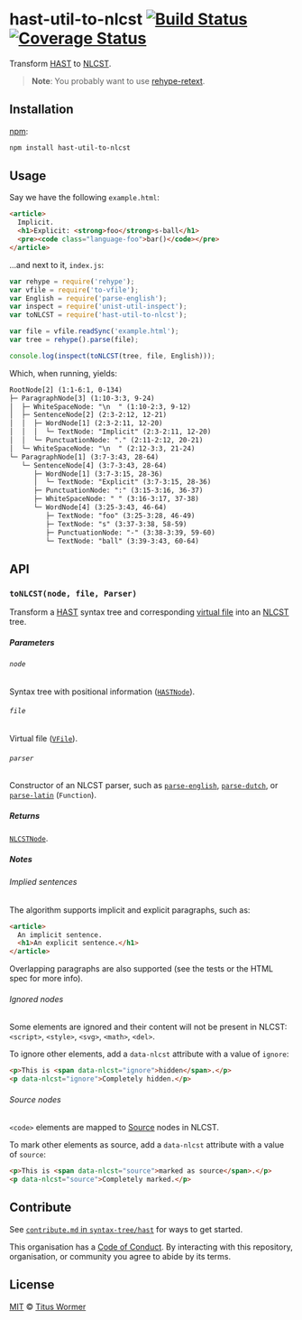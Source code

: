 # hast-util-to-nlcst [![Build Status][travis-badge]][travis] [![Coverage Status][codecov-badge]][codecov]

Transform [HAST][] to [NLCST][].

> **Note**: You probably want to use [rehype-retext][].

## Installation

[npm][]:

```bash
npm install hast-util-to-nlcst
```

## Usage

Say we have the following `example.html`:

```html
<article>
  Implicit.
  <h1>Explicit: <strong>foo</strong>s-ball</h1>
  <pre><code class="language-foo">bar()</code></pre>
</article>
```

...and next to it, `index.js`:

```javascript
var rehype = require('rehype');
var vfile = require('to-vfile');
var English = require('parse-english');
var inspect = require('unist-util-inspect');
var toNLCST = require('hast-util-to-nlcst');

var file = vfile.readSync('example.html');
var tree = rehype().parse(file);

console.log(inspect(toNLCST(tree, file, English)));
```

Which, when running, yields:

```txt
RootNode[2] (1:1-6:1, 0-134)
├─ ParagraphNode[3] (1:10-3:3, 9-24)
│  ├─ WhiteSpaceNode: "\n  " (1:10-2:3, 9-12)
│  ├─ SentenceNode[2] (2:3-2:12, 12-21)
│  │  ├─ WordNode[1] (2:3-2:11, 12-20)
│  │  │  └─ TextNode: "Implicit" (2:3-2:11, 12-20)
│  │  └─ PunctuationNode: "." (2:11-2:12, 20-21)
│  └─ WhiteSpaceNode: "\n  " (2:12-3:3, 21-24)
└─ ParagraphNode[1] (3:7-3:43, 28-64)
   └─ SentenceNode[4] (3:7-3:43, 28-64)
      ├─ WordNode[1] (3:7-3:15, 28-36)
      │  └─ TextNode: "Explicit" (3:7-3:15, 28-36)
      ├─ PunctuationNode: ":" (3:15-3:16, 36-37)
      ├─ WhiteSpaceNode: " " (3:16-3:17, 37-38)
      └─ WordNode[4] (3:25-3:43, 46-64)
         ├─ TextNode: "foo" (3:25-3:28, 46-49)
         ├─ TextNode: "s" (3:37-3:38, 58-59)
         ├─ PunctuationNode: "-" (3:38-3:39, 59-60)
         └─ TextNode: "ball" (3:39-3:43, 60-64)
```

## API

### `toNLCST(node, file, Parser)`

Transform a [HAST][] syntax tree and corresponding [virtual file][vfile]
into an [NLCST][nlcst] tree.

##### Parameters

###### `node`

Syntax tree with positional information ([`HASTNode`][hast]).

###### `file`

Virtual file ([`VFile`][vfile]).

###### `parser`

Constructor of an NLCST parser, such as [`parse-english`][english],
[`parse-dutch`][dutch], or [`parse-latin`][latin] (`Function`).

##### Returns

[`NLCSTNode`][nlcst].

##### Notes

###### Implied sentences

The algorithm supports implicit and explicit paragraphs, such as:

```html
<article>
  An implicit sentence.
  <h1>An explicit sentence.</h1>
</article>
```

Overlapping paragraphs are also supported (see the tests or the HTML spec
for more info).

###### Ignored nodes

Some elements are ignored and their content will not be present in NLCST:
`<script>`, `<style>`, `<svg>`, `<math>`, `<del>`.

To ignore other elements, add a `data-nlcst` attribute with a value of `ignore`:

```html
<p>This is <span data-nlcst="ignore">hidden</span>.</p>
<p data-nlcst="ignore">Completely hidden.</p>
```

###### Source nodes

`<code>` elements are mapped to [Source][] nodes in NLCST.

To mark other elements as source, add a `data-nlcst` attribute with a value
of `source`:

```html
<p>This is <span data-nlcst="source">marked as source</span>.</p>
<p data-nlcst="source">Completely marked.</p>
```

## Contribute

See [`contribute.md` in `syntax-tree/hast`][contribute] for ways to get
started.

This organisation has a [Code of Conduct][coc].  By interacting with this
repository, organisation, or community you agree to abide by its terms.

## License

[MIT][license] © [Titus Wormer][author]

<!-- Definitions -->

[travis-badge]: https://img.shields.io/travis/syntax-tree/hast-util-to-nlcst.svg

[travis]: https://travis-ci.org/syntax-tree/hast-util-to-nlcst

[codecov-badge]: https://img.shields.io/codecov/c/github/syntax-tree/hast-util-to-nlcst.svg

[codecov]: https://codecov.io/github/syntax-tree/hast-util-to-nlcst

[npm]: https://docs.npmjs.com/cli/install

[license]: LICENSE

[author]: http://wooorm.com

[hast]: https://github.com/syntax-tree/hast

[nlcst]: https://github.com/syntax-tree/nlcst

[rehype-retext]: https://github.com/rehypejs/rehype-retext

[vfile]: https://github.com/vfile/vfile

[english]: https://github.com/wooorm/parse-english

[latin]: https://github.com/wooorm/parse-latin

[dutch]: https://github.com/wooorm/parse-dutch

[source]: https://github.com/syntax-tree/nlcst#source

[contribute]: https://github.com/syntax-tree/hast/blob/master/contributing.md

[coc]: https://github.com/syntax-tree/hast/blob/master/code-of-conduct.md
